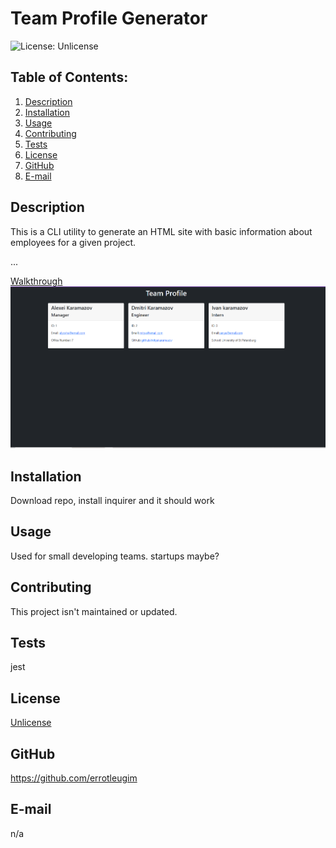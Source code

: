 # Team Profile Generator

![License: Unlicense](https://img.shields.io/badge/license-Unlicense-blue.svg)

## Table of Contents:
  1. [Description](#description) 
  2. [Installation](#installation)
  3. [Usage](#usage)  
  4. [Contributing](#contributing)
  5. [Tests](#tests)
  6. [License](#license)
  7. [GitHub](#gitHub)
  8. [E-mail](#email)

## Description
This is a CLI utility to generate an HTML site with basic information about employees for a given project.


...


[Walkthrough](https://github.com/errotleugim/team-profile-generator/blob/main/teamprofilevideo.mp4)
![Screenshot](https://raw.githubusercontent.com/errotleugim/team-profile-generator/main/teamprofile-screenshot.png)

## Installation
Download repo, install inquirer and it should work

## Usage

Used for small developing teams. startups maybe?

## Contributing
This project isn't maintained or updated. 

## Tests
jest

## License
[Unlicense](https://choosealicense.com/licenses/unlicense/)

## GitHub
https://github.com/errotleugim

## E-mail
n/a